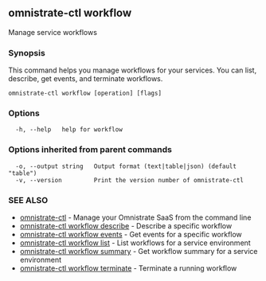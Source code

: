 ## omnistrate-ctl workflow

Manage service workflows

### Synopsis

This command helps you manage workflows for your services.
You can list, describe, get events, and terminate workflows.

```
omnistrate-ctl workflow [operation] [flags]
```

### Options

```
  -h, --help   help for workflow
```

### Options inherited from parent commands

```
  -o, --output string   Output format (text|table|json) (default "table")
  -v, --version         Print the version number of omnistrate-ctl
```

### SEE ALSO

- [omnistrate-ctl](omnistrate-ctl.md) - Manage your Omnistrate SaaS from the command line
- [omnistrate-ctl workflow describe](omnistrate-ctl_workflow_describe.md) - Describe a specific workflow
- [omnistrate-ctl workflow events](omnistrate-ctl_workflow_events.md) - Get events for a specific workflow
- [omnistrate-ctl workflow list](omnistrate-ctl_workflow_list.md) - List workflows for a service environment
- [omnistrate-ctl workflow summary](omnistrate-ctl_workflow_summary.md) - Get workflow summary for a service environment
- [omnistrate-ctl workflow terminate](omnistrate-ctl_workflow_terminate.md) - Terminate a running workflow
